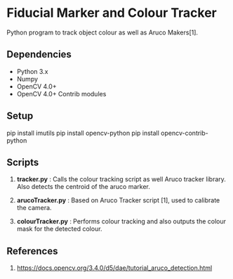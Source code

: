 # Fiducial Marker and Colour Tracker

Python program to track object colour as well as Aruco Makers[1].

## Dependencies
* Python 3.x
* Numpy
* OpenCV 4.0+ 
* OpenCV 4.0+ Contrib modules

## Setup
pip install imutils
pip install opencv-python
pip install opencv-contrib-python

## Scripts
1. **tracker.py** : Calls the colour tracking script as well Aruco tracker library. Also detects the centroid of the aruco marker.

2. **arucoTracker.py**  : Based on Aruco Tracker script [1], used to calibrate the camera.

3. **colourTracker.py**  : Performs colour tracking and also outputs the colour mask for the detected colour.

## References
1. https://docs.opencv.org/3.4.0/d5/dae/tutorial_aruco_detection.html


 
 
 
 
